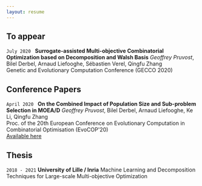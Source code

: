 ```yaml
---
layout: resume
---
```

## To appear

`July 2020 `
__Surrogate-assisted Multi-objective Combinatorial Optimization based on Decomposition and Walsh Basis__
*Geoffrey Pruvost*, Bilel Derbel, Arnaud Liefooghe, Sébastien Verel, Qingfu Zhang <br>
Genetic and Evolutionary Computation Conference (GECCO 2020)


## Conference Papers

`April 2020 `
__On the Combined Impact of Population Size and Sub-problem Selection in MOEA/D__
*Geoffrey Pruvost*, Bilel Derbel, Arnaud Liefooghe, Ke Li, Qingfu Zhang <br>
Proc. of the 20th European Conference on Evolutionary Computation in Combinatorial Optimisation (EvoCOP'20)  <br>
[Available here](https://rdcu.be/b3weL)


## Thesis

`2018 - 2021`
__University of Lille / Inria__
Machine Learning and Decomposition Techniques for Large-scale Multi-objective Optimization 



<!-- ### Footer

Last updated: August 2018 -->


